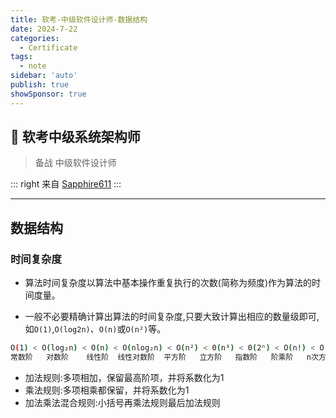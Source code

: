 ```yaml
---
title: 软考-中级软件设计师-数据结构
date: 2024-7-22
categories:
  - Certificate
tags:
  - note
sidebar: 'auto'
publish: true
showSponsor: true
---
```

## 👋 软考中级系统架构师

> 备战 中级软件设计师

::: right
来自 [Sapphire611](http://sapphire611.github.io)
:::

---

## 数据结构

### 时间复杂度

- 算法时间复杂度以算法中基本操作重复执行的次数(简称为频度)作为算法的时间度量。

- 一般不必要精确计算出算法的时间复杂度,只要大致计算出相应的数量级即可,如`O(1)`,`O(log2n)`、`O(n)`或`O(n²)`等。

``` bash
O(1) < O(log₂n) < O(n) < O(nlog₂n) < O(n²) < 0(n³) < 0(2ⁿ) < O(n!) < O(nⁿ)
常数阶   对数阶    线性阶  线性对数阶  平方阶   立方阶   指数阶   阶乘阶   n次方阶
```
- 加法规则:多项相加，保留最高阶项，并将系数化为1
- 乘法规则:多项相乘都保留，并将系数化为1
- 加法乘法混合规则:小括号再乘法规则最后加法规则